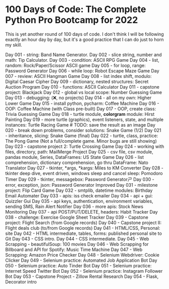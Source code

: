 # 100 Days of Code: The Complete Python Pro Bootcamp for 2022

This is yet another round of 100 days of code. I don't think I will be following exactly an hour day by day, but it's a good practice that I can do just to horn my skill.

Day 001 - string: Band Name Generator.
Day 002 - slice string, number and math: Tip Calculator.
Day 003 - condition: ASCII RPG Game
Day 004 - list, random: Rock/Paper/Scissor ASCII game
Day 005 - for loop, range: Password Generator
Day 006 - while loop: Robot Escape Maze Game
Day 007 - review: ASCII Hangman Game
Day 008 - list index shift, modulo: Digital Caesar Cipher
Day 009 - dictionary, nested structures: Secret Auction Program
Day 010 - functions: ASCII Calculator
Day 011 - capstone project: Blackjack
Day 012 - global vs local scope: Number Guessing Game
Day 013 - debugging: (❌, no projects)
Day 014 - all on my own: Higher Lower Game
Day 015 - install python, pycharm: Coffee Machine
Day 016 - OOP: Coffee Machine (with Class pre-built)
Day 017 - OOP, create class: Trivia Guessing Game
Day 018 - turtle module, **colorgram** module: Hirst Painting
Day 019 - more turtle (graphics), event listeners, state, and multiple instances: Turtle Racing Game
    # TODO: save the result as an image
Day 020 - break down problems, consider solutions: Snake Game (1/2)
Day 021 - inheritance, slicing: Snake Game (final)
Day 022 - turtle, class, practice: The Pong Game (Not a full/complete game. Minor bugs are still showing)
Day 023 - capstone project 2: Turtle Crossing Game
Day 024 - working with files, directory, path: MailMerge Project
Day 025 - csv file, csv module, pandas module, Series, DataFrames: US State Game
Day 026 - list comprehension, dictionary comprehension, go thru DataFrame: Nato Translator
Day 027 - tkinter, *args, *kargs: Miles to KM Converter
Day 028 - tkinter deep dive, event driven, windows sleep and cancel sleep: Pomodoro Timer
Day 029 - tkinter, messagebox: Password Generatorㄕ
Day 030 - error, exception, json: Password Generator Improved
Day 031 - milestone project: Flip Card Game
Day 032 - smtplib, datetime modules: Birthday Email Automater
Day 033 - apis: iss check emailer
Day 034 - api + gui: Quizzler Gui
Day 035 - api keys, authentication, environment variables, sending SMS, Rain Alert Notifier
Day 036 - more apis: Stock News Monitoring
Day 037 - api POST/PUT/DELETE, headers: Habit Tracker
Day 038 - challenge: Exercise Google Sheet Tracker
Day 039 - Capstone project: Flight Search (from Google records)
Day 040 - Capstone project II: Flight deals club (to/from Google records)
Day 041 - HTML/CSS, Personal: site
Day 042 - HTML intermediate, tables, forms: published personal site to Git
Day 043 - CSS intro.
Day 044 - CSS intermediate.
Day 045 - Web Scrapping - beautifulSoup: 100 movies
Day 046 - Web Scrapping for Billboard and API for Spotify: Music Time Machine
Day 047 - Web Scrapping: Amazon Price Checker
Day 048 - Selenium Webdriver: Cookie Clicker
Day 049 - Selenium practice: Automated Job Application Bot
Day 050 - Selenium practice: Auto Tinder Bot
Day 051 - Selenium practice: Internet Speed Twitter Bot
Day 052 - Selenium practice: Instagram Follower Bot
Day 053 - Capstone Project - Zillow Rental Research
Day 054 - Flask, Decorator intro
